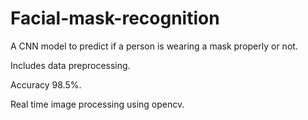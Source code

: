 # Facial-mask-recognition

A CNN model to predict if a person is wearing a mask properly or not.

Includes data preprocessing.

Accuracy 98.5%.

Real time image processing using opencv.
